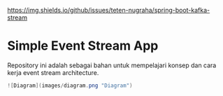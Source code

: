 https://img.shields.io/github/issues/teten-nugraha/spring-boot-kafka-stream

# Simple Event Stream App	

Repository ini adalah sebagai bahan untuk mempelajari konsep dan cara kerja event stream architecture.

```java
![Diagram](images/diagram.png "Diagram")
```